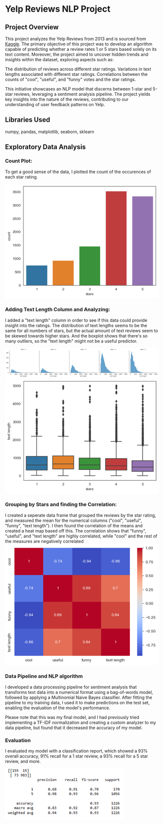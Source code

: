 # Yelp Reviews NLP Project

## Project Overview
This project analyzes the Yelp Reviews from 2013 and is sourced from [Kaggle](https://www.kaggle.com/c/yelp-recsys-2013). The primary objective of this project was to develop an algorithm capable of predicting whether a review rates 1 or 5 stars based solely on its text content. Moreover, the project aimed to uncover hidden trends and insights within the dataset, exploring aspects such as:

The distribution of reviews across different star ratings.
Variations in text lengths associated with different star ratings.
Correlations between the counts of "cool", "useful", and "funny" votes and the star ratings.

This initiative showcases an NLP model that discerns between 1-star and 5-star reviews, leveraging a sentiment analysis pipeline. The project yields key insights into the nature of the reviews, contributing to our understanding of user feedback patterns on Yelp.



## Libraries Used
numpy, pandas, matplotlib, seaborn, sklearn

## Exploratory Data Analysis
### Count Plot:
To get a good sense of the data, I plotted the count of the occurences of each star rating.

![](images/NLP_count.png)


### Adding Text Length Column and Analyzing:
I added a "text length" column in order to see if this data could provide insight into the ratings.
The distribution of text lengths seems to be the same for all numbers of stars, but the actual amount of text reviews seem to be skewed towards higher stars. And the boxplot shows that there's so many outliers, so the "text length" might not be a useful predictor.

![](images/NLP_eda.png)
![](images/NLP_edabox.png)

### Grouping by Stars and finding the Correlation:
I created a seperate data frame that grouped the reviews by the star rating, and measured the mean for the numerical columns ("cool", "useful", "funny", "text length"). I then found the correlation of the means and created a heat map based off this. The correlation shows that "funny", "useful", and "text length" are highly correlated, while "cool" and the rest of the measures are negatively correlated
![](images/NLP_corr.png)


### Data Pipeline and NLP algorithm
I developed a data processing pipeline for sentiment analysis that transforms text data into a numerical format using a bag-of-words model, followed by applying a Multinomial Naive Bayes classifier. After fitting the pipeline to my training data, I used it to make predictions on the test set, enabling the evaluation of the model's performance.

Please note that this was my final model, and I had previously tried implementing a TF-IDF normalization and creating a custom analyzer to my data pipeline, but found that it decreased the accuracy of my model. 

### Evaluation
I evaluated my model with a classification report, which showed a 93% overall accuracy, 91% recall for a 1 star review, a 93% recall for a 5 star review, and more. 

![](images/NLP_evl.png)

